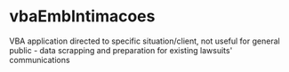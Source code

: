 # vbaEmbIntimacoes
VBA application directed to specific situation/client, not useful for general public - data scrapping and preparation for existing lawsuits' communications

